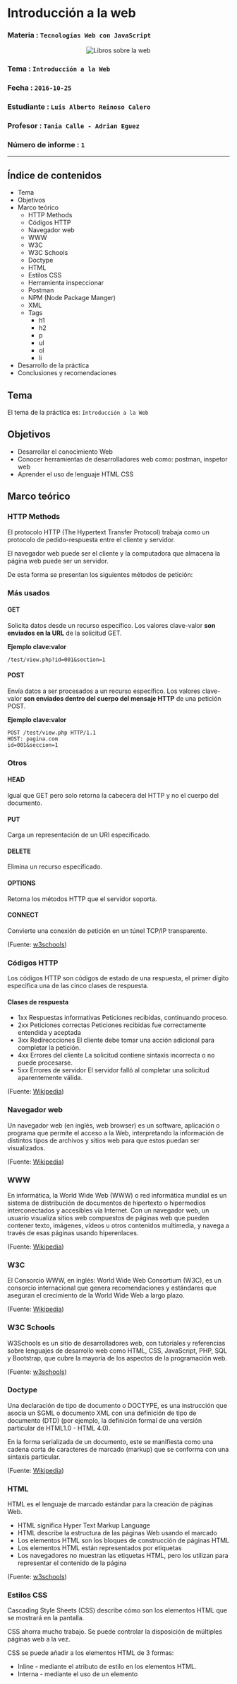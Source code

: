 # Introducción a la web

### Materia : `Tecnologías Web con JavaScript`

<p align="center">
<img src="https://openclipart.org/image/300px/svg_to_png/168924/web-books.png&disposition=attachment" alt="Libros sobre la web" title="Libros sobre la web por cliparteles ( https://openclipart.org/user-detail/cliparteles)" />
</p>

### Tema : `Introducción a la Web`
### Fecha : `2016-10-25`
### Estudiante : `Luis Alberto Reinoso Calero`
### Profesor : `Tania Calle - Adrian Eguez`
### Número de informe : `1`

---

## Índice de contenidos
- Tema
- Objetivos
- Marco teórico
  - HTTP Methods
  - Códigos HTTP
  - Navegador web
  - WWW
  - W3C
  - W3C Schools
  - Doctype
  - HTML
  - Estilos CSS
  - Herramienta inspeccionar
  - Postman
  - NPM (Node Package Manger)
  - XML
  - Tags
    - h1
    - h2
    - p
    - ul
    - ol
    - li
- Desarrollo de la práctica
- Conclusiones y recomendaciones

## Tema
El tema de la práctica es: `Introducción a la Web`

## Objetivos
- Desarrollar el conocimiento Web
- Conocer herramientas de desarrolladores web como: postman, inspetor web
- Aprender el uso de lenguaje HTML CSS

## Marco teórico
### HTTP Methods
El protocolo HTTP (The Hypertext Transfer Protocol) trabaja como un protocolo de pedido-respuesta entre el cliente y servidor.

El navegador web puede ser el cliente y la computadora que almacena la página web puede ser un servidor.

De esta forma se presentan los siguientes métodos de petición:

### Más usados
#### GET

Solicita datos desde un recurso específico. Los valores clave-valor **son enviados en la URL** de la solicitud GET.

**Ejemplo clave:valor**

`/test/view.php?id=001&section=1`

#### POST

Envía datos a ser procesados a un recurso específico. Los valores clave-valor **son enviados dentro del cuerpo del mensaje HTTP** de una petición POST.

**Ejemplo clave:valor**

```
POST /test/view.php HTTP/1.1
HOST: pagina.com
id=001&seccion=1
```

### Otros
#### HEAD
Igual que GET pero solo retorna la cabecera del HTTP y no el cuerpo del documento.

#### PUT
Carga un representación de un URI especificado.

#### DELETE
Elimina un recurso especificado.

#### OPTIONS
Retorna los métodos HTTP que el servidor soporta.

#### CONNECT
Convierte una conexión de petición en un túnel TCP/IP transparente.

(Fuente: [w3schools](http://www.w3schools.com/tags/ref_httpmethods.asp))

### Códigos HTTP
Los códigos HTTP son códigos de estado de una respuesta, el primer dígito especifica una de las cinco clases de respuesta.

#### Clases de respuesta
- 1xx Respuestas informativas
  Peticiones recibidas, continuando proceso.
- 2xx Peticiones correctas
  Peticiones recibidas fue correctamente entendida y aceptada
- 3xx Redireccciones
  El cliente debe tomar una acción adicional para completar la petición.
- 4xx Errores del cliente
  La solicitud contiene sintaxis incorrecta o no puede procesarse.
- 5xx Errores de servidor
  El servidor falló al completar una solicitud aparentemente válida.

(Fuente: [Wikipedia](https://es.wikipedia.org/wiki/Anexo:C%C3%B3digos_de_estado_HTTP))

### Navegador web
Un navegador web (en inglés, web browser) es un software, aplicación o programa que permite el acceso a la Web, interpretando la información de distintos tipos de archivos y sitios web para que estos puedan ser visualizados.

(Fuente: [Wikipedia](https://es.wikipedia.org/wiki/Navegador_web))

### WWW
En informática, la World Wide Web (WWW) o red informática mundial es un sistema de distribución de documentos de hipertexto o hipermedios interconectados y accesibles vía Internet. Con un navegador web, un usuario visualiza sitios web compuestos de páginas web que pueden contener texto, imágenes, vídeos u otros contenidos multimedia, y navega a través de esas páginas usando hiperenlaces.

(Fuente: [Wikipedia](https://es.wikipedia.org/wiki/World_Wide_Web))

### W3C
El Consorcio WWW, en inglés: World Wide Web Consortium (W3C), es un consorcio internacional que genera recomendaciones y estándares que aseguran el crecimiento de la World Wide Web a largo plazo.

(Fuente: [Wikipedia](https://es.wikipedia.org/wiki/World_Wide_Web_Consortium))

### W3C Schools
W3Schools es un sitio de desarrolladores web, con tutoriales y referencias sobre lenguajes de desarrollo web como HTML, CSS, JavaScript, PHP, SQL y Bootstrap, que cubre la mayoría de los aspectos de la programación web.

(Fuente: [w3schools](http://www.w3schools.com/about/))

### Doctype
Una declaración de tipo de documento o DOCTYPE, es una instrucción que asocia un SGML o documento XML con una definición de tipo de documento (DTD) (por ejemplo, la definición formal de una versión particular de HTML1.0 - HTML 4.0).

En la forma serializada de un documento, este se manifiesta como una cadena corta de caracteres de marcado (markup) que se conforma con una sintaxis particular.

(Fuente: [Wikipedia](https://es.wikipedia.org/wiki/Declaraci%C3%B3n_de_tipo_de_documento))

### HTML
HTML es el lenguaje de marcado estándar para la creación de páginas Web.

- HTML significa Hyper Text Markup Language
- HTML describe la estructura de las páginas Web usando el marcado
- Los elementos HTML son los bloques de construcción de páginas HTML
- Los elementos HTML están representados por etiquetas
- Los navegadores no muestran las etiquetas HTML, pero los utilizan para representar el contenido de la página

(Fuente: [w3schools](http://www.w3schools.com/html/html_intro.asp))

### Estilos CSS
Cascading Style Sheets (CSS) describe cómo son los elementos HTML que se mostrará en la pantalla.

CSS ahorra mucho trabajo. Se puede controlar la disposición de múltiples páginas web a la vez.

CSS se puede añadir a los elementos HTML de 3 formas:
- Inline - mediante el atributo de estilo en los elementos HTML.
- Interna - mediante el uso de un elemento <style> en la sección <head>.
- Externo - mediante el uso de un archivo CSS externo.

(Fuente: [w3schools](http://www.w3schools.com/html/html_css.asp))

### Herramienta inspeccionar
Chrome Inspector es una herramienta complementaria de desarrollo web que se usa específicamente para solucionar problemas de código de páginas web en el navegador Chrome.

(Fuente: [Google support](https://support.google.com/richmedia/answer/6062390?hl=es))

### Postman
Postman es la navaja suiza de las herramientas API, lo que permite diseñar, construir, probar, documentar y monitorear servicios, todo en un solo lugar. Postman está disponible para Chrome, Mac OS X y Windows.

(Fuente: [Postman](https://www.getpostman.com/))

### NPM (Node Package Manger)
NPM (Node Package Manger) es el gestor de paquetes por defecto para Node.js, un entorno de ejecución para JavaScript.

(Fuente: [Wikipedia](https://es.wikipedia.org/wiki/Npm))

### XML
XML, siglas en inglés de eXtensible Markup Language ("lenguaje de marcas Extensible"), es un meta-lenguaje que permite definir lenguajes de marcas desarrollado por el World Wide Web Consortium (W3C) utilizado para almacenar datos en forma legible.

(Fuente: [Wikipedia](https://es.wikipedia.org/wiki/Extensible_Markup_Language))

### Tags
#### h1 - h6
Las etiquetas ``<h1>`` a ``<h6>`` son usadas para definir títulos HTML.
`<h1>` define el más importante título. `<h6>` define el título menos importante.

#### p
La etiqueta `<p>` define un párrafo.

Los navegadores automáticamente agregan algo de espacio (margin) antes y después de cada elemento `<p>`. Los margenes pueden ser modificados con CSS (con las propiedades de margen).

#### ul
La etiqueta `<ul>` define una lista no ordenada (bulleted).

Usa la etiqueta `<ul>` junto con la etiqueta `<li>` para crear un lista no ordenada.

#### ol
La etiqueta `<ol>` define  una lista ordenada. Una lista ordenada puede ser numérica o alfabética.

Usa la etiqueta `<li>` para definir una lista de elementos.

#### li
La etiqueta  `<li>` define un elemento de una lista.

La etiqueta `<li>` es usada para una lista ordenada `<ol>`, lista no ordenada `<ul>` y un lista de menú `<menu>`.

(Fuente: [w3schools](http://www.w3schools.com/tags/))

## Desarrollo de la práctica
## Conclusiones y recomendaciones
